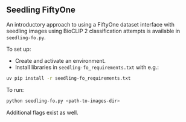 
## Seedling FiftyOne
An introductory approach to using a FiftyOne dataset interface with seedling images using BioCLIP 2 classification attempts is available in `seedling-fo.py`.

To set up:
- Create and activate an environment.
- Install libraries in `seedling-fo_requirements.txt` with e.g.:
```bash
uv pip install -r seedling-fo_requirements.txt
```

To run:
```bash
python seedling-fo.py <path-to-images-dir>
```

Additional flags exist as well.
